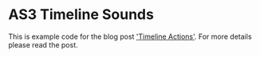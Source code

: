 AS3 Timeline Sounds
===================

This is example code for the blog post ['Timeline Actions'](http://blog.mattes-groeger.de/actionscript/timeline-actions/). For more details please read the post.